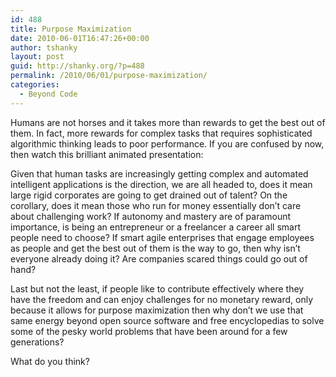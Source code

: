 ```yaml
---
id: 488
title: Purpose Maximization
date: 2010-06-01T16:47:26+00:00
author: tshanky
layout: post
guid: http://shanky.org/?p=488
permalink: /2010/06/01/purpose-maximization/
categories:
  - Beyond Code
---
```

Humans are not horses and it takes more than rewards to get the best out of them. In fact, more rewards for complex tasks that requires sophisticated algorithmic thinking leads to poor performance. If you are confused by now, then watch this brilliant animated presentation:



Given that human tasks are increasingly getting complex and automated intelligent applications is the direction, we are all headed to, does it mean large rigid corporates are going to get drained out of talent? On the corollary, does it mean those who run for money essentially don&#8217;t care about challenging work? If autonomy and mastery are of paramount importance, is being an entrepreneur or a freelancer a career all smart people need to choose? If smart agile enterprises that engage employees as people and get the best out of them is the way to go, then why isn&#8217;t everyone already doing it? Are companies scared things could go out of hand?

Last but not the least, if people like to contribute effectively where they have the freedom and can enjoy challenges for no monetary reward, only because it allows for purpose maximization then why don&#8217;t we use that same energy beyond open source software and free encyclopedias to solve some of the pesky world problems that have been around for a few generations?

What do you think?